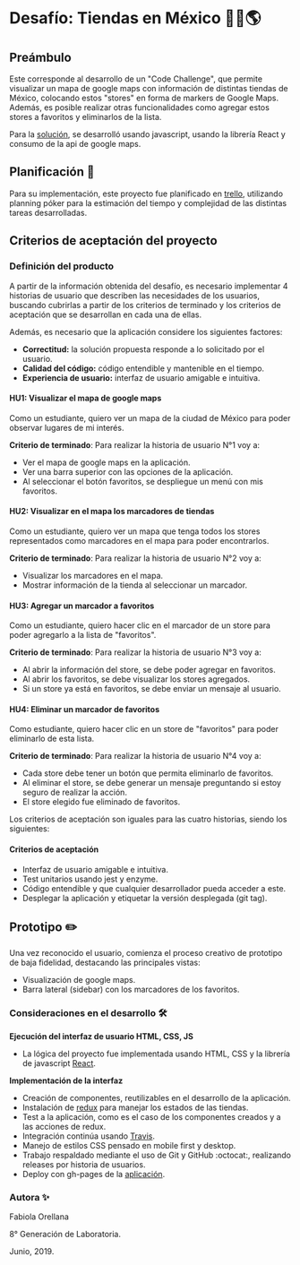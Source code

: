 # Desafío: Tiendas en México 📌🏪🌎

## Preámbulo
Este corresponde al desarrollo de un "Code Challenge", que permite visualizar un mapa de google maps con información de distintas tiendas de México, colocando estos "stores" en forma de markers de Google Maps. Además, es posible realizar otras funcionalidades como agregar estos stores a favoritos y eliminarlos de la lista.

Para la [solución](https://faog.github.io/SCL008_DigitalGeneration/), se desarrolló usando javascript, usando la librería React y consumo de la api de google maps.

## Planificación 🚀

Para su implementación, este proyecto fue planificado en [trello](https://trello.com/b/Xm5MO5uo/desaf%C3%ADo-digital-generation), utilizando planning póker para la estimación del tiempo y complejidad de las distintas tareas desarrolladas. 

## Criterios de aceptación del proyecto

### Definición del producto

A partir de la información obtenida del desafío, es necesario implementar 4 historias de usuario que describen las necesidades de los usuarios, buscando cubrirlas a partir de los criterios de terminado y los criterios de aceptación que se desarrollan en cada una de ellas.

Además, es necesario que la aplicación considere los siguientes factores:

- **Correctitud:** la solución propuesta responde a lo solicitado por el usuario.
- **Calidad del código:** código entendible y mantenible en el tiempo.
- **Experiencia de usuario:** interfaz de usuario amigable e intuitiva.

#### HU1: Visualizar el mapa de google maps
Como un estudiante, quiero ver un mapa de la ciudad de México para poder observar lugares de mi interés.

**Criterio de terminado**: Para realizar la historia de usuario N°1 voy a:

  * Ver el mapa de google maps en la aplicación.
  * Ver una barra superior con las opciones de la aplicación.
  * Al seleccionar el botón favoritos, se despliegue un menú con mis favoritos.

#### HU2: Visualizar en el mapa los marcadores de tiendas
Como un estudiante, quiero ver un mapa que tenga todos los stores representados como marcadores en el mapa para poder encontrarlos.

**Criterio de terminado**: Para realizar la historia de usuario N°2 voy a:

  * Visualizar los marcadores en el mapa.
  * Mostrar información de la tienda al seleccionar un marcador.

#### HU3: Agregar un marcador a favoritos
Como un estudiante, quiero hacer clic en el marcador de un store para poder agregarlo a la lista de "favoritos".

**Criterio de terminado**: Para realizar la historia de usuario N°3 voy a:

  * Al abrir la información del store, se debe poder agregar en favoritos.
  * Al abrir los favoritos, se debe visualizar los stores agregados.
  * Si un store ya está en favoritos, se debe enviar un mensaje al usuario.

#### HU4: Eliminar un marcador de favoritos
Como estudiante, quiero hacer clic en un store de "favoritos" para poder eliminarlo de esta lista.

**Criterio de terminado**: Para realizar la historia de usuario N°4 voy a:

  * Cada store debe tener un botón que permita eliminarlo de favoritos.
  * Al eliminar el store, se debe generar un mensaje preguntando si estoy seguro de realizar la acción.
  * El store elegido fue eliminado de favoritos.

Los criterios de aceptación son iguales para las cuatro historias, siendo los siguientes:

#### Criterios de aceptación
  * Interfaz de usuario amigable e intuitiva.
  * Test unitarios usando jest y enzyme.
  * Código entendible y que cualquier desarrollador pueda acceder a este.
  * Desplegar la aplicación y etiquetar la versión desplegada (git tag).

## Prototipo ✏️

Una vez reconocido el usuario, comienza el proceso creativo de prototipo de baja fidelidad, destacando las principales vistas:

- Visualización de google maps.
- Barra lateral (sidebar) con los marcadores de los favoritos.

### Consideraciones en el desarrollo 🛠️

**Ejecución del interfaz de usuario HTML, CSS, JS**

* La lógica del proyecto fue implementada usando HTML, CSS y la librería de javascript [React](https://reactjs.org/).

**Implementación de la interfaz**

* Creación de componentes, reutilizables en el desarrollo de la aplicación.
* Instalación de [redux](https://es.redux.js.org/) para manejar los estados de las tiendas.
* Test a la aplicación, como es el caso de los componentes creados y a las acciones de redux.
* Integración continúa usando [Travis](https://travis-ci.com/faog/SCL008_DigitalGeneration/builds/116673976).
* Manejo de estilos CSS pensado en mobile first y desktop.
* Trabajo respaldado mediante el uso de Git y GitHub :octocat:, realizando releases por historia de usuarios.
* Deploy con gh-pages de la [aplicación](https://faog.github.io/SCL008_DigitalGeneration/).

### Autora ✨

Fabiola Orellana 

8° Generación de Laboratoria.

Junio, 2019.
